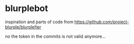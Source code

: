 # blurplebot

inspiration and parts of code from https://github.com/project-blurple/blurplefier


no the token in the commits is not valid anymore...
